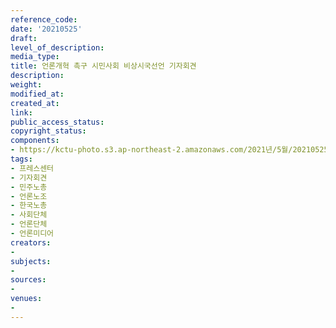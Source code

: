 ```yaml
---
reference_code: 
date: '20210525'
draft: 
level_of_description: 
media_type: 
title: 언론개혁 촉구 시민사회 비상시국선언 기자회견
description: 
weight: 
modified_at: 
created_at: 
link: 
public_access_status: 
copyright_status: 
components:
- https://kctu-photo.s3.ap-northeast-2.amazonaws.com/2021년/5월/20210525-언론개혁+촉구+시민사회+비상시국선언+기자회견_프레스센터_기자회견_민주노총_언론노조_한국노총_사회단체_언론단체_언론미디어/_1D20149.jpg
tags:
- 프레스센터
- 기자회견
- 민주노총
- 언론노조
- 한국노총
- 사회단체
- 언론단체
- 언론미디어
creators:
- 
subjects:
- 
sources:
- 
venues:
- 
---
```

